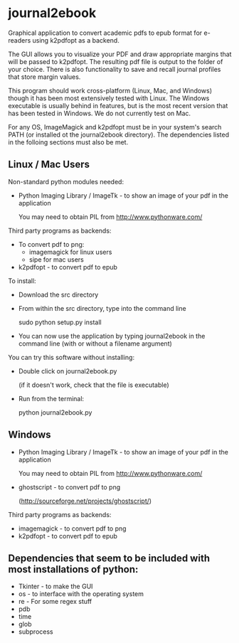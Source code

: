 journal2ebook
=============

Graphical application to convert academic pdfs to epub format for
e-readers using k2pdfopt as a backend.

The GUI allows you to visualize your PDF and draw appropriate margins
that will be passed to k2pdfopt. The resulting pdf file is output to
the folder of your choice. There is also functionality to save and
recall journal profiles that store margin values.

This program should work cross-platform (Linux, Mac, and Windows) though it has been most extensively tested with Linux. The Windows executable is usually behind in features, but is the most recent version that has been tested in Windows. We do not currently test on Mac.

For any OS, ImageMagick and k2pdfopt must be in your system's search PATH (or
installed ot the journal2ebook directory). The dependencies listed in the folloing sections must also be met.

Linux / Mac Users
-----------------
Non-standard python modules needed:

* Python Imaging Library / ImageTk - to show an image of your pdf in
the application

  You may need to obtain PIL from http://www.pythonware.com/

Third party programs as backends:

* To convert pdf to png:
  * imagemagick for linux users
  * sipe for mac users
* k2pdfopt - to convert pdf to epub

To install:

* Download the src directory

* From within the src directory, type into the command line

  sudo python setup.py install

* You can now use the application by typing journal2ebook in the command line (with or without a filename argument) 

You can try this software without installing:

* Double click on journal2ebook.py 

  (if it doesn't work, check that the file is executable)

* Run from the terminal: 

  python journal2ebook.py


Windows
-------
* Python Imaging Library / ImageTk - to show an image of your pdf in
the application

  You may need to obtain PIL from http://www.pythonware.com/

* ghostscript - to convert pdf to png

  (http://sourceforge.net/projects/ghostscript/)

Third party programs as backends:

* imagemagick - to convert pdf to png 
* k2pdfopt - to convert pdf to epub



Dependencies that seem to be included with most installations of python:
------------------------------------------------------------------------

* Tkinter - to make the GUI
* os - to interface with the operating system
* re - For some regex stuff
* pdb
* time
* glob
* subprocess
  
